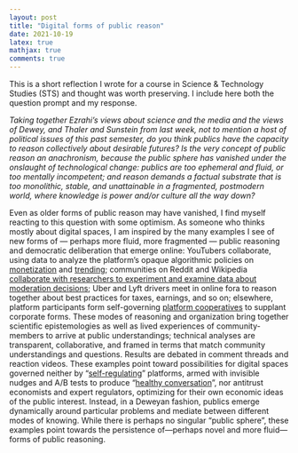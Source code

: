 ```yaml
---
layout: post 
title: "Digital forms of public reason" 
date: 2021-10-19
latex: true 
mathjax: true
comments: true
---
```


This is a short reflection I wrote for a course in Science & Technology Studies (STS) and thought was worth preserving. I include here both the question prompt and my response. 

*Taking together Ezrahi’s views about science and the media and the views of Dewey, and Thaler and Sunstein from last week, not to mention a host of political issues of this past semester, do you think publics have the capacity to reason collectively about desirable futures? Is the very concept of public reason an anachronism, because the public sphere has vanished under the onslaught of technological change: publics are too ephemeral and fluid, or too mentally incompetent; and reason demands a factual substrate that is too monolithic, stable, and unattainable in a fragmented, postmodern world, where knowledge is power and/or culture all the way down?*

Even as older forms of public reason may have vanished, I find myself reacting to this question with some optimism. As someone who thinks mostly about digital spaces, I am inspired by the many examples I see of new forms of — perhaps more fluid, more fragmented — public reasoning and democratic deliberation that emerge online: YouTubers collaborate, using data to analyze the platform’s opaque algorithmic policies on [monetization](https://docs.google.com/document/d/18B-X77K72PUCNIV3tGonzeNKNkegFLWuLxQ_evhF3AY/edit) and [trending](https://www.theverge.com/2019/5/29/18642833/youtube-trending-coffee-break-pewdiepie-late-night-sports-highlights); communities on Reddit and Wikipedia [collaborate with researchers to experiment and examine data about moderation decisions](https://citizensandtech.org/about-cat-lab/); Uber and Lyft drivers meet in online fora to reason together about best practices for taxes, earnings, and so on; elsewhere, platform participants form self-governing [platform cooperatives](https://platform.coop/) to supplant corporate forms. These modes of reasoning and organization bring together scientific epistemologies as well as lived experiences of community-members to arrive at public understandings; technical analyses are transparent, collaborative, and framed in terms that match community understandings and questions. Results are debated in comment threads and reaction videos. These examples point toward possibilities for digital spaces governed neither by “[self-regulating](https://www.oversightboard.com/)” platforms, armed with invisible nudges and A/B tests to produce “[healthy conversation](https://blog.twitter.com/en_us/topics/company/2018/measuring_healthy_conversation)”, nor antitrust economists and expert regulators, optimizing for their own economic ideas of the public interest. Instead, in a Deweyan fashion, publics emerge dynamically around particular problems and mediate between different modes of knowing. While there is perhaps no singular “public sphere”, these examples point towards the persistence of—perhaps novel and more fluid—forms of public reasoning.  
